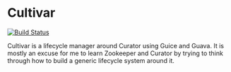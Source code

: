 Cultivar
========

[![Build Status](https://drone.io/github.com/dclements/cultivar/status.png)](https://drone.io/github.com/dclements/cultivar/latest)

Cultivar is a lifecycle manager around Curator using Guice and Guava. It is mostly an excuse for me to learn Zookeeper and Curator by trying to think through how to build a generic lifecycle system around it. 
